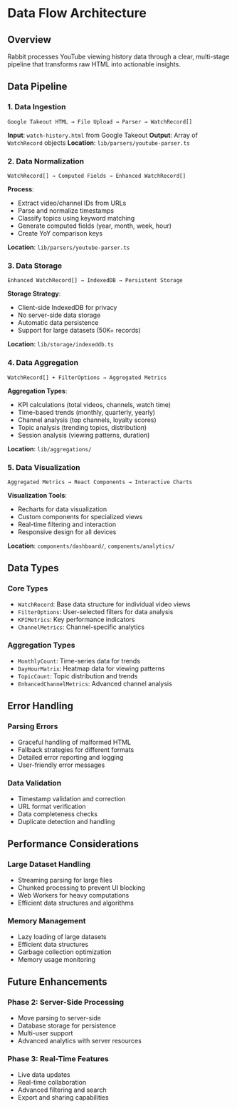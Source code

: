 # Data Flow Architecture

## Overview

Rabbit processes YouTube viewing history data through a clear, multi-stage pipeline that transforms raw HTML into actionable insights.

## Data Pipeline

### 1. Data Ingestion
```
Google Takeout HTML → File Upload → Parser → WatchRecord[]
```

**Input**: `watch-history.html` from Google Takeout
**Output**: Array of `WatchRecord` objects
**Location**: `lib/parsers/youtube-parser.ts`

### 2. Data Normalization
```
WatchRecord[] → Computed Fields → Enhanced WatchRecord[]
```

**Process**:
- Extract video/channel IDs from URLs
- Parse and normalize timestamps
- Classify topics using keyword matching
- Generate computed fields (year, month, week, hour)
- Create YoY comparison keys

**Location**: `lib/parsers/youtube-parser.ts`

### 3. Data Storage
```
Enhanced WatchRecord[] → IndexedDB → Persistent Storage
```

**Storage Strategy**:
- Client-side IndexedDB for privacy
- No server-side data storage
- Automatic data persistence
- Support for large datasets (50K+ records)

**Location**: `lib/storage/indexeddb.ts`

### 4. Data Aggregation
```
WatchRecord[] + FilterOptions → Aggregated Metrics
```

**Aggregation Types**:
- KPI calculations (total videos, channels, watch time)
- Time-based trends (monthly, quarterly, yearly)
- Channel analysis (top channels, loyalty scores)
- Topic analysis (trending topics, distribution)
- Session analysis (viewing patterns, duration)

**Location**: `lib/aggregations/`

### 5. Data Visualization
```
Aggregated Metrics → React Components → Interactive Charts
```

**Visualization Tools**:
- Recharts for data visualization
- Custom components for specialized views
- Real-time filtering and interaction
- Responsive design for all devices

**Location**: `components/dashboard/`, `components/analytics/`

## Data Types

### Core Types
- `WatchRecord`: Base data structure for individual video views
- `FilterOptions`: User-selected filters for data analysis
- `KPIMetrics`: Key performance indicators
- `ChannelMetrics`: Channel-specific analytics

### Aggregation Types
- `MonthlyCount`: Time-series data for trends
- `DayHourMatrix`: Heatmap data for viewing patterns
- `TopicCount`: Topic distribution and trends
- `EnhancedChannelMetrics`: Advanced channel analysis

## Error Handling

### Parsing Errors
- Graceful handling of malformed HTML
- Fallback strategies for different formats
- Detailed error reporting and logging
- User-friendly error messages

### Data Validation
- Timestamp validation and correction
- URL format verification
- Data completeness checks
- Duplicate detection and handling

## Performance Considerations

### Large Dataset Handling
- Streaming parsing for large files
- Chunked processing to prevent UI blocking
- Web Workers for heavy computations
- Efficient data structures and algorithms

### Memory Management
- Lazy loading of large datasets
- Efficient data structures
- Garbage collection optimization
- Memory usage monitoring

## Future Enhancements

### Phase 2: Server-Side Processing
- Move parsing to server-side
- Database storage for persistence
- Multi-user support
- Advanced analytics with server resources

### Phase 3: Real-Time Features
- Live data updates
- Real-time collaboration
- Advanced filtering and search
- Export and sharing capabilities
